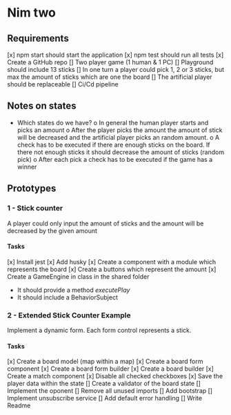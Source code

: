 # Nim two

## Requirements

[x] npm start should start the application
[x] npm test should run all tests
[x] Create a GitHub repo
[] Two player game (1 human & 1 PC)
[] Playground should include 13 sticks
[] In one turn a player could pick 1, 2 or 3 sticks, but max the amount of sticks which are one the board
[] The artificial player should be replaceable
[] Ci/Cd pipeline

## Notes on states

- Which states do we have?
  o In general the human player starts and picks an amount
  o After the player picks the amount the amount of stick will be decreased and the artificial player picks an random amount.
  o A check has to be executed if there are enough sticks on the board. If there not enough sticks it should decrease the amount of sticks (random pick)
  o After each pick a check has to be executed if the game has a winner

## Prototypes

### 1 - Stick counter

A player could only input the amount of sticks and the amount will be decreased by the given amount

#### Tasks

[x] Install jest
[x] Add husky
[x] Create a component with a module which represents the board
[x] Create a buttons which represent the amount
[x] Create a GameEngine in class in the shared folder

- It should provide a method _executePlay_
- It should include a BehaviorSubject

### 2 - Extended Stick Counter Example

Implement a dynamic form. Each form control represents a stick.

#### Tasks

[x] Create a board model (map within a map)
[x] Create a board form component
[x] Create a board form builder
[x] Create a board builder
[x] Create a match component
[x] Disable all checked checkboxes
[x] Save the player data within the state
[] Create a validator of the board state
[] Implement the oponent
[] Remove all unused imports
[] Add bootstrap
[] Implement unsubscribe service
[] Add default error handling
[] Write Readme
